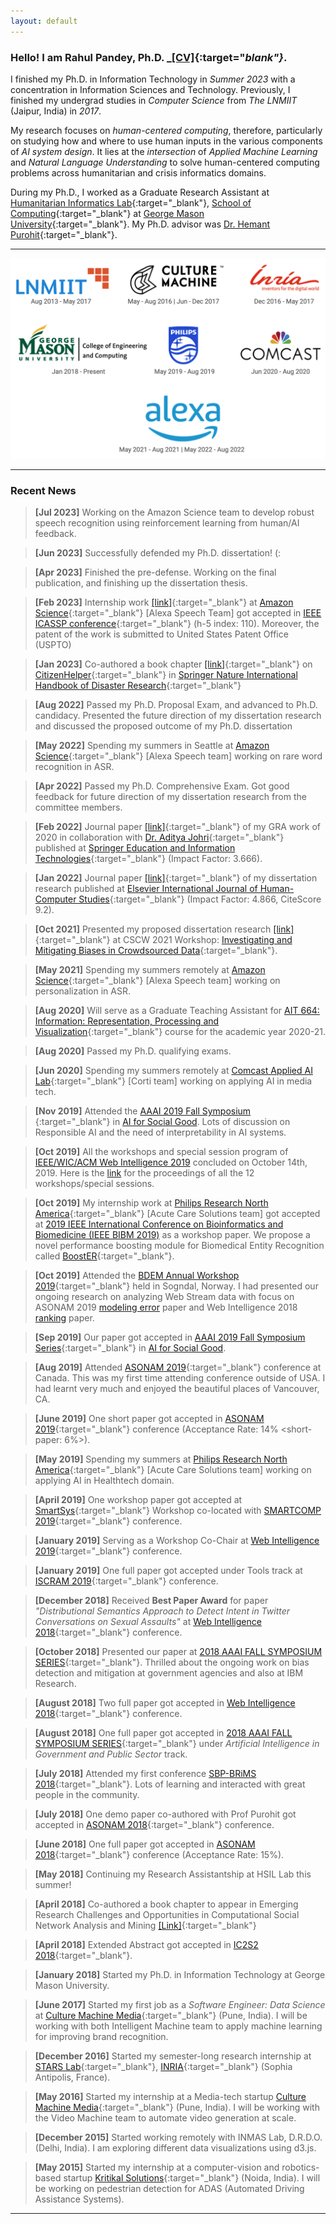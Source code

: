 ```yaml
---
layout: default
---
```


### [](#header-2)Hello! I am Rahul Pandey, Ph.D. _[\[CV\]](http://mason.gmu.edu/~rpandey4/cv_rahulpandey.pdf){:target="_blank"}_.
<!-- Hello, I am **Rahul Pandey**,  -->
I finished my Ph.D. in Information Technology in _Summer 2023_ with a concentration in Information Sciences and Technology. Previously, I finished my undergrad studies in _Computer Science_ from _The LNMIIT_ (Jaipur, India) in _2017_. <!-- It is an amalgam of _Human-AI Collaboration, User Behavior Modeling, Human-Centered Computing, Natural Language Understanding, Applied Machine Learning_ across different modalities including but not limited to _text, images, videos,_ etc.    -->

My research focuses on _human-centered computing_, therefore, particularly on studying how and where to use human inputs in the various components of _AI system design_. It lies at the _intersection_ of _Applied Machine Learning_ and _Natural Language Understanding_ to solve human-centered computing problems across humanitarian and crisis informatics domains.

During my Ph.D., I worked as a Graduate Research Assistant at [Humanitarian Informatics Lab](https://mason.gmu.edu/~hpurohit/informatics-lab.html){:target="_blank"}, [School of Computing](https://computing.gmu.edu/){:target="_blank"} at [George Mason University](https://www2.gmu.edu/){:target="_blank"}. My Ph.D. advisor was [Dr. Hemant Purohit](http://mason.gmu.edu/~hpurohit/){:target="_blank"}.

* * *
![](all_org.png)
* * *
### [](#header-3) Recent News
>**[Jul 2023]** Working on the Amazon Science team to develop robust speech recognition using reinforcement learning from human/AI feedback. 

>**[Jun 2023]** Successfully defended my Ph.D. dissertation! (: 

>**[Apr 2023]** Finished the pre-defense. Working on the final publication, and finishing up the dissertation thesis. 

>**[Feb 2023]** Internship work [[link]](https://doi.org/10.1109/ICASSP49357.2023.10096062){:target="_blank"} at [Amazon Science](https://amazon.science){:target="_blank"} [Alexa Speech Team] got accepted in [IEEE ICASSP conference](https://2023.ieeeicassp.org/){:target="_blank"} (h-5 index: 110). Moreover, the patent of the work is submitted to United States Patent Office (USPTO)

>**[Jan 2023]** Co-authored a book chapter [[link]](https://doi.org/10.1007/978-981-16-8800-3_34-1){:target="_blank"} on [CitizenHelper](https://citizenhelper.orc.gmu.edu/){:target="_blank"} in [Springer Nature International Handbook of Disaster Research](https://link.springer.com/referencework/10.1007/978-981-16-8800-3){:target="_blank"}

>**[Aug 2022]** Passed my Ph.D. Proposal Exam, and advanced to Ph.D. candidacy. Presented the future direction of my dissertation research and discussed the proposed outcome of my Ph.D. dissertation

>**[May 2022]** Spending my summers in Seattle at [Amazon Science](https://amazon.science){:target="_blank"} [Alexa Speech team] working on rare word recognition in ASR. 

>**[Apr 2022]** Passed my Ph.D. Comprehensive Exam. Got good feedback for future direction of my dissertation research from the committee members.

>**[Feb 2022]** Journal paper [[link]](https://doi.org/10.1007/s10639-022-10952-6){:target="_blank"} of my GRA work of 2020 in collaboration with [Dr. Aditya Johri](https://mason.gmu.edu/~johri/){:target="_blank"} published at [Springer Education and Information Technologies](https://www.springer.com/journal/10639){:target="_blank"} (Impact Factor: 3.666).

>**[Jan 2022]** Journal paper [[link]](https://doi.org/10.1016/j.ijhcs.2022.102772){:target="_blank"} of my dissertation research published at [Elsevier International Journal of Human-Computer Studies](https://www.sciencedirect.com/journal/international-journal-of-human-computer-studies){:target="_blank"} (Impact Factor: 4.866, CiteScore 9.2).

>**[Oct 2021]** Presented my proposed dissertation research [[link]](https://drive.google.com/file/d/1cco3PCO823BsaOl4U8xim0-KhBtphcuU/view?usp=sharing){:target="_blank"} at CSCW 2021 Workshop: [Investigating and Mitigating Biases in Crowdsourced Data](https://sites.google.com/view/biases-in-crowdsourced-data){:target="_blank"}.

>**[May 2021]** Spending my summers remotely at [Amazon Science](https://amazon.science){:target="_blank"}  [Alexa Speech team] working on personalization in ASR.

>**[Aug 2020]** Will serve as a Graduate Teaching Assistant for [AIT 664: Information: Representation, Processing and Visualization](https://ist.gmu.edu/wp-content/uploads/AIT664Fall2020Syllabus.pdf){:target="_blank"} course for the academic year 2020-21.

>**[Aug 2020]** Passed my Ph.D. qualifying exams.

>**[Jun 2020]** Spending my summers remotely at [Comcast Applied AI Lab](https://jobs.comcast.com/ml-ai-team-page){:target="_blank"} [Corti team] working on applying AI in media tech.

>**[Nov 2019]** Attended the [AAAI 2019 Fall Symposium ](https://aaai.org/Symposia/Fall/fss19.php){:target="_blank"} in [AI for Social Good](https://ai-for-socialgood.github.io/). Lots of discussion on Responsible AI and the need of interpretability in AI systems.

>**[Oct 2019]** All the workshops and special session program of [IEEE/WIC/ACM Web Intelligence 2019](https://webintelligence2019.com/) concluded on October 14th, 2019. Here is the [link](https://dl.acm.org/citation.cfm?id=3358695) for the proceedings of all the 12 workshops/special sessions.

>**[Oct 2019]** My internship work at [Philips Research North America](https://www.philips.com/a-w/research/locations/cambridge-north-america.html){:target="_blank"} [Acute Care Solutions team] got accepted at [2019 IEEE International Conference on Bioinformatics and Biomedicine (IEEE BIBM 2019)](http://ieeebibm.org/BIBM2019/index.html) as a workshop paper. We propose a novel performance boosting module for Biomedical Entity Recognition called [BoostER](https://ieeexplore.ieee.org/abstract/document/8983367/){:target="_blank"}.

>**[Oct 2019]** Attended the [BDEM Annual Workshop 2019](https://www.bigdata.vestforsk.no/news-1/bdem-annual-workshop-to-be-held-in-october-2019){:target="_blank"} held in Sogndal, Norway. I had presented our ongoing research on analyzing Web Stream data with focus on ASONAM 2019 [modeling error](https://arxiv.org/pdf/1907.07228.pdf) paper and Web Intelligence 2018 [ranking](https://arxiv.org/pdf/1809.08489.pdf) paper.

>**[Sep 2019]** Our paper got accepted in [AAAI 2019 Fall Symposium Series](https://aaai.org/Symposia/Fall/fss19.php){:target="_blank"} in [AI for Social Good](https://ai-for-socialgood.github.io/).

>**[Aug 2019]** Attended [ASONAM 2019](http://asonam.cpsc.ucalgary.ca/2019/){:target="_blank"} conference at Canada. This was my first time attending conference outside of USA. I had learnt very much and enjoyed the beautiful places of Vancouver, CA.

>**[June 2019]** One short paper got accepted in [ASONAM 2019](http://asonam.cpsc.ucalgary.ca/2019/){:target="_blank"} conference (Acceptance Rate: 14% \<short-paper: 6%\>).

>**[May 2019]** Spending my summers at [Philips Research North America](https://www.philips.com/a-w/research/locations/cambridge-north-america.html){:target="_blank"} [Acute Care Solutions team] working on applying AI in Healthtech domain.

>**[April 2019]** One workshop paper got accepted at [SmartSys](http://mpsc.umbc.edu/smartsys/2019/){:target="_blank"} Workshop co-located with [SMARTCOMP 2019](http://www.smart-comp.org/){:target="_blank"} conference.

>**[January 2019]** Serving as a Workshop Co-Chair at [Web Intelligence 2019](http://webintelligence2019.com/organizing-committee-2/){:target="_blank"} conference.

>**[January 2019]** One full paper got accepted under Tools track at [ISCRAM 2019](https://iscram2019.webs.upv.es){:target="_blank"} conference.

>**[December 2018]** Received **Best Paper Award** for paper _"Distributional Semantics Approach to Detect Intent in Twitter Conversations on Sexual Assaults"_ at [Web Intelligence 2018](https://webintelligence2018.com/index.html){:target="_blank"} conference.

>**[October 2018]** Presented our paper at [2018 AAAI FALL SYMPOSIUM SERIES](https://aaai.org/Symposia/Fall/fss18.php){:target="_blank"}. Thrilled about the ongoing work on bias detection and mitigation at government agencies and also at IBM Research.


>**[August 2018]** Two full paper got accepted in [Web Intelligence 2018](https://webintelligence2018.com/index.html){:target="_blank"} conference.

>**[August 2018]** One full paper got accepted in [2018 AAAI FALL SYMPOSIUM SERIES](https://aaai.org/Symposia/Fall/fss18.php){:target="_blank"} under _Artificial Intelligence in Government and Public Sector_ track.

>**[July 2018]** Attended my first conference [SBP-BRiMS 2018](http://sbp-brims.org/2018/){:target="_blank"}. Lots of learning and interacted with great people in the community.

>**[July 2018]** One demo paper co-authored with Prof Purohit got accepted in [ASONAM 2018](http://asonam.cpsc.ucalgary.ca/2018/){:target="_blank"} conference.

>**[June 2018]** One full paper got accepted in [ASONAM 2018](http://asonam.cpsc.ucalgary.ca/2018/){:target="_blank"} conference (Acceptance Rate: 15%).

>**[May 2018]** Continuing my Research Assistantship at HSIL Lab this summer!

>**[April 2018]** Co-authored a book chapter to appear in Emerging Research Challenges and Opportunities in Computational Social Network Analysis and Mining [[Link]](https://www.springer.com/us/book/9783319941042#aboutAuthors){:target="_blank"}

>**[April 2018]** Extended Abstract got accepted in [IC2S2 2018](http://www.kellogg.northwestern.edu/news-events/conference/ic2s2/2018.aspx){:target="_blank"}.

>**[January 2018]** Started my Ph.D. in Information Technology at George Mason University.

>**[June 2017]** Started my first job as a _Software Engineer: Data Science_ at [Culture Machine Media](https://culturemachine.co/){:target="_blank"} (Pune, India). I will be working with both Intelligent Machine team to apply machine learning for improving brand recognition.

>**[December 2016]** Started my semester-long research internship at [STARS Lab](https://team.inria.fr/stars/en/){:target="_blank"}, [INRIA](https://www.inria.fr/en){:target="_blank"} (Sophia Antipolis, France).

>**[May 2016]** Started my internship at a Media-tech startup [Culture Machine Media](https://culturemachine.co/){:target="_blank"} (Pune, India). I will be working with the Video Machine team to automate video generation at scale.

>**[December 2015]** Started working remotely with INMAS Lab, D.R.D.O. (Delhi, India). I am exploring different data visualizations using d3.js.

>**[May 2015]** Started my internship at a computer-vision and robotics-based startup [Kritikal Solutions](https://kritikalsolutions.com/){:target="_blank"} (Noida, India). I will be working on pedestrian detection for ADAS (Automated Driving Assistance Systems).


<!-- * * *

### [](#header-3)Current Projects
```python
def project_1():
    project_name = "Efficient word and sense representation for crisis data"
``` -->
<!-- Learning to rank twitter data for intent classification
Modeling user intent to help Fire and Rescue department of the state -->
<!-- ### [](#header-3)Past Projects
```python
project_7 = "Distributional Semantics Approach to Detect Intent in Twitter Conversations on Sexual Assaults"
project_6 = "Ranking of Social Media Alerts with Workload Bounds in Emergency Operation Centers"
project_5 = "AI for Trustworthiness! Credible User Identification on Social Web for Disaster Response Agencies"
project_4 = "CitizenHelper-Adaptive: Expert-augmented Streaming Analytics System for Emergency Services and Humanitarian Organizations"
project_3 = "Social-EOC: Serviceability Model to Rank Social Media Requests for Emergency Operation Centers"
project_2 = "Generic Architecture of a Social Media-driven Intervention Support System for Smart Cities"
project_1 = "People Detection on depth maps only for activity recognition of patients suffering from Alzheimer disease"
``` -->

<!-- ### [](#header-3)Publications
_Click here to view_ __*[Publications](./publications.html)*__

### [](#header-3)Contact me!
```python
You can reach me at user_name@institute.edu
user_name = "rpandey4"
institute = "gmu"
``` -->
* * *

